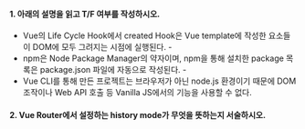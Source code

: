 #### 1. 아래의 설명을 읽고 T/F 여부를 작성하시오. 

- Vue의 Life Cycle Hook에서 created Hook은 Vue template에 작성한 요소들이 DOM에 모두 그려지는 시점에 실행된다. - 
- npm은 Node Package Manager의 약자이며, npm을 통해 설치한 package 목록은 package.json 파일에 자동으로 작성된다. - 
- Vue CLI를 통해 만든 프로젝트는 브라우저가 아닌 node.js 환경이기 때문에 DOM 조작이나 Web API 호출 등 Vanilla JS에서의 기능을 사용할 수 없다.



#### 2. Vue Router에서 설정하는 history mode가 무엇을 뜻하는지 서술하시오.



